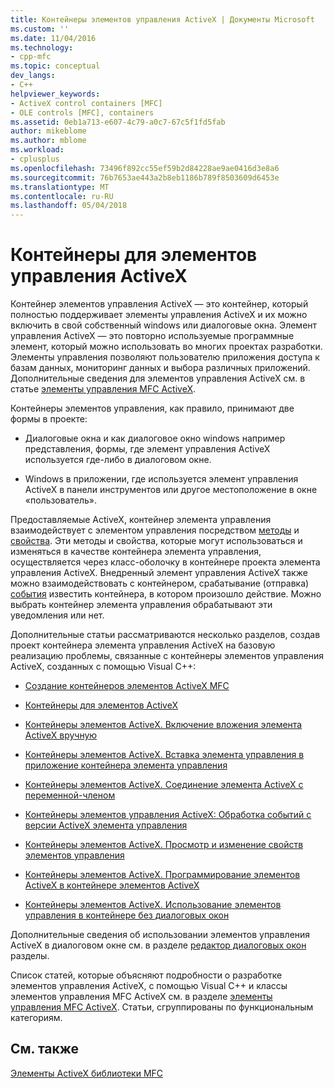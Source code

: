 ```yaml
---
title: Контейнеры элементов управления ActiveX | Документы Microsoft
ms.custom: ''
ms.date: 11/04/2016
ms.technology:
- cpp-mfc
ms.topic: conceptual
dev_langs:
- C++
helpviewer_keywords:
- ActiveX control containers [MFC]
- OLE controls [MFC], containers
ms.assetid: 0eb1a713-e607-4c79-a0c7-67c5f1fd5fab
author: mikeblome
ms.author: mblome
ms.workload:
- cplusplus
ms.openlocfilehash: 73496f892cc55ef59b2d84228ae9ae0416d3e8a6
ms.sourcegitcommit: 76b7653ae443a2b8eb1186b789f8503609d6453e
ms.translationtype: MT
ms.contentlocale: ru-RU
ms.lasthandoff: 05/04/2018
---
```

# <a name="activex-control-containers"></a>Контейнеры для элементов управления ActiveX
Контейнер элементов управления ActiveX — это контейнер, который полностью поддерживает элементы управления ActiveX и их можно включить в свой собственный windows или диалоговые окна. Элемент управления ActiveX — это повторно используемые программные элемент, который можно использовать во многих проектах разработки. Элементы управления позволяют пользователю приложения доступа к базам данных, мониторинг данных и выбора различных приложений. Дополнительные сведения для элементов управления ActiveX см. в статье [элементы управления MFC ActiveX](../mfc/mfc-activex-controls.md).  
  
 Контейнеры элементов управления, как правило, принимают две формы в проекте:  
  
-   Диалоговые окна и как диалоговое окно windows например представления, формы, где элемент управления ActiveX используется где-либо в диалоговом окне.  
  
-   Windows в приложении, где используется элемент управления ActiveX в панели инструментов или другое местоположение в окне «пользователь».  
  
 Предоставляемые ActiveX, контейнер элемента управления взаимодействует с элементом управления посредством [методы](../mfc/mfc-activex-controls-methods.md) и [свойства](../mfc/mfc-activex-controls-properties.md). Эти методы и свойства, которые могут использоваться и изменяться в качестве контейнера элемента управления, осуществляется через класс-оболочку в контейнере проекта элемента управления ActiveX. Внедренный элемент управления ActiveX также можно взаимодействовать с контейнером, срабатывание (отправка) [события](../mfc/mfc-activex-controls-events.md) известить контейнера, в котором произошло действие. Можно выбрать контейнер элемента управления обрабатывают эти уведомления или нет.  
  
 Дополнительные статьи рассматриваются несколько разделов, создав проект контейнера элемента управления ActiveX на базовую реализацию проблемы, связанные с контейнеры элементов управления ActiveX, созданных с помощью Visual C++:  
  
-   [Создание контейнеров элементов ActiveX MFC](../mfc/reference/creating-an-mfc-activex-control-container.md)  
  
-   [Контейнеры для элементов ActiveX](../mfc/containers-for-activex-controls.md)  
  
-   [Контейнеры элементов ActiveX. Включение вложения элемента ActiveX вручную](../mfc/activex-control-containers-manually-enabling-activex-control-containment.md)  
  
-   [Контейнеры элементов ActiveX. Вставка элемента управления в приложение контейнера элемента управления](../mfc/inserting-a-control-into-a-control-container-application.md)  
  
-   [Контейнеры элементов ActiveX. Соединение элемента ActiveX с переменной-членом](../mfc/activex-control-containers-connecting-an-activex-control-to-a-member-variable.md)  
  
-   [Контейнеры элементов управления ActiveX: Обработка событий с версии ActiveX элемента управления](../mfc/activex-control-containers-handling-events-from-an-activex-control.md)  
  
-   [Контейнеры элементов ActiveX. Просмотр и изменение свойств элементов управления](../mfc/activex-control-containers-viewing-and-modifying-control-properties.md)  
  
-   [Контейнеры элементов ActiveX. Программирование элементов ActiveX в контейнере элементов ActiveX](../mfc/programming-activex-controls-in-a-activex-control-container.md)  
  
-   [Контейнеры элементов ActiveX. Использование элементов управления в контейнере без диалоговых окон](../mfc/activex-control-containers-using-controls-in-a-non-dialog-container.md)  
  
 Дополнительные сведения об использовании элементов управления ActiveX в диалоговом окне см. в разделе [редактор диалоговых окон](../windows/dialog-editor.md) разделы.  
  
 Список статей, которые объясняют подробности о разработке элементов управления ActiveX, с помощью Visual C++ и классы элементов управления MFC ActiveX см. в разделе [элементы управления MFC ActiveX](../mfc/mfc-activex-controls.md). Статьи, сгруппированы по функциональным категориям.  
  
## <a name="see-also"></a>См. также  
 [Элементы ActiveX библиотеки MFC](../mfc/mfc-activex-controls.md)

